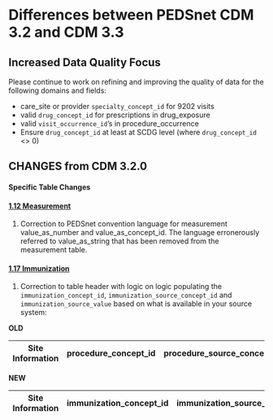 
# Differences between PEDSnet CDM 3.2 and CDM 3.3

## Increased Data Quality Focus

Please continue to work on refining and improving the quality of data for the following domains and fields:

- care_site or provider `specialty_concept_id` for 9202 visits
- valid `drug_concept_id` for prescriptions in drug_exposure
- valid `visit_occurrence_id`’s in procedure_occurrence
- Ensure `drug_concept_id` at least at SCDG level (where `drug_concept_id` <> 0)


## CHANGES from CDM 3.2.0

#### Specific Table Changes

#### [1.12 Measurement](Pedsnet_CDM_ETL_Conventions.md#112-measurement-1)
1. Correction to PEDSnet convention language for measurement value_as_number and value_as_concept_id. The language erronerously referred to value_as_string that has been removed from the measurement table.

#### [1.17 Immunization](Pedsnet_CDM_ETL_Conventions.md#117-immunization-1)
1. Correction to table header with logic on logic populating the `immunization_concept_id`, `immunization_source_concept_id` and `immunization_source_value` based on what is available in your source system:

**OLD** 

Site Information | procedure_concept_id|procedure_source_concept_id|procedure_source_value
--- | --- | --- | ---

**NEW** 

Site Information | immunization_concept_id|immunization_source_concept_id|immunization_source_value
--- | --- | --- | ---
